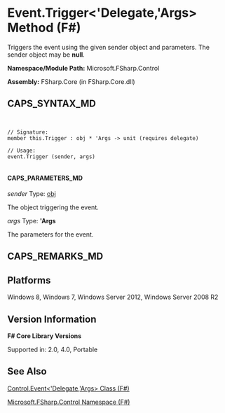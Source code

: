 # Event.Trigger<'Delegate,'Args> Method (F#)

Triggers the event using the given sender object and parameters. The sender object may be **null**.

**Namespace/Module Path:** Microsoft.FSharp.Control

**Assembly:** FSharp.Core (in FSharp.Core.dll)


## CAPS_SYNTAX_MD



```


// Signature:
member this.Trigger : obj * 'Args -> unit (requires delegate)

// Usage:
event.Trigger (sender, args)


```



#### CAPS_PARAMETERS_MD
*sender*
Type: [obj](http://msdn.microsoft.com/en-us/library/dcf2430f-702b-40e5-a0a1-97518bf137f7)


The object triggering the event.


*args*
Type: **'Args**


The parameters for the event.




## CAPS_REMARKS_MD

## Platforms
Windows 8, Windows 7, Windows Server 2012, Windows Server 2008 R2


## Version Information
**F# Core Library Versions**

Supported in: 2.0, 4.0, Portable




## See Also
[Control.Event&#60;'Delegate,'Args&#62; Class &#40;F&#35;&#41;](Control.EventL%27Delegate%2C%27ArgsR+Class+%28F%23%29.md)

[Microsoft.FSharp.Control Namespace &#40;F&#35;&#41;](Microsoft.FSharp.Control+Namespace+%28F%23%29.md)

